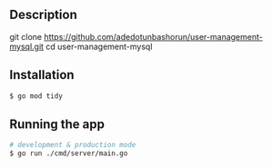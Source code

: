 ## Description
git clone https://github.com/adedotunbashorun/user-management-mysql.git
cd user-management-mysql

## Installation

```bash
$ go mod tidy
```

## Running the app

```bash
# development & production mode
$ go run ./cmd/server/main.go